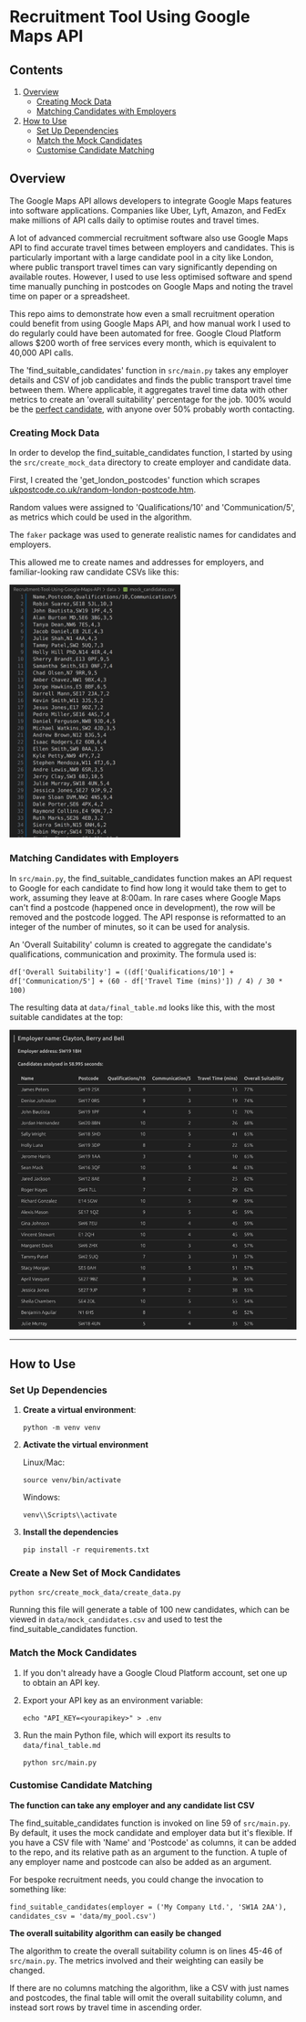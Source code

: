 # Recruitment Tool Using Google Maps API

## Contents
1. [Overview](#overview)
   - [Creating Mock Data](#creating-mock-data)
   - [Matching Candidates with Employers](#matching-candidates-with-employers)
2. [How to Use](#how-to-use)
   - [Set Up Dependencies](#set-up-dependencies)
   - [Match the Mock Candidates](#match-the-mock-candidates)
   - [Customise Candidate Matching](#customise-candidate-matching)


## Overview

The Google Maps API allows developers to integrate Google Maps features into software applications. Companies like Uber, Lyft, Amazon, and FedEx make millions of API calls daily to optimise routes and travel times.

A lot of advanced commercial recruitment software also use Google Maps API to find accurate travel times between employers and candidates. This is particularly important with a large candidate pool in a city like London, where public transport travel times can vary significantly depending on available routes. However, I used to use less optimised software and spend time manually punching in postcodes on Google Maps and noting the travel time on paper or a spreadsheet.

This repo aims to demonstrate how even a small recruitment operation could benefit from using Google Maps API, and how manual work I used to do regularly could have been automated for free. Google Cloud Platform allows $200 worth of free services every month, which is equivalent to 40,000 API calls.

The 'find_suitable_candidates' function in `src/main.py` takes any employer details and CSV of job candidates and finds the public transport travel time between them. Where applicable, it aggregates travel time data with other metrics to create an 'overall suitability' percentage for the job. 100% would be the [perfect candidate](https://www.linkedin.com/in/tom-bracey-256337252/), with anyone over 50% probably worth contacting.

### Creating Mock Data

In order to develop the find_suitable_candidates function, I started by using the `src/create_mock_data` directory to create employer and candidate data.

First, I created the 'get_london_postcodes' function which scrapes [ukpostcode.co.uk/random-london-postcode.htm](https://www.ukpostcode.co.uk/random-london-postcode.htm).

Random values were assigned to 'Qualifications/10' and 'Communication/5', as metrics which could be used in the algorithm.

The `faker` package was used to generate realistic names for candidates and employers.

This allowed me to create names and addresses for employers, and familiar-looking raw candidate CSVs like this:

<img src="data/images/inital_csv.png" width="300">

### Matching Candidates with Employers

In `src/main.py`, the find_suitable_candidates function makes an API request to Google for each candidate to find how long it would take them to get to work, assuming they leave at 8:00am. In rare cases where Google Maps can't find a postcode (happened once in development), the row will be removed and the postcode logged. The API response is reformatted to an integer of the number of minutes, so it can be used for analysis.

An 'Overall Suitability' column is created to aggregate the candidate's qualifications, communication and proximity. The formula used is:
```
df['Overall Suitability'] = ((df['Qualifications/10'] + df['Communication/5'] + (60 - df['Travel Time (mins)']) / 4) / 30 * 100)
```
The resulting data at `data/final_table.md` looks like this, with the most suitable candidates at the top:

<img src="data/images/final_table.png" width="650">

---
## How to Use

### Set Up Dependencies

1. **Create a virtual environment**:
    ```
    python -m venv venv
    ```
2. **Activate the virtual environment**

    Linux/Mac:
    ```
    source venv/bin/activate
    ```

    Windows:
    ```
    venv\\Scripts\\activate
    ```
3. **Install the dependencies**
    ```
    pip install -r requirements.txt
    ```

### Create a New Set of Mock Candidates
```
python src/create_mock_data/create_data.py
```

Running this file will generate a table of 100 new candidates, which can be viewed in `data/mock_candidates.csv` and used to test the find_suitable_candidates function.

### Match the Mock Candidates

1. If you don't already have a Google Cloud Platform account, set one up to obtain an API key.
2. Export your API key as an environment variable:
    ```
    echo "API_KEY=<yourapikey>" > .env
    ```

3. Run the main Python file, which will export its results to `data/final_table.md`
    ```
    python src/main.py
    ```

### Customise Candidate Matching

**The function can take any employer and any candidate list CSV**

The find_suitable_candidates function is invoked on line 59 of `src/main.py`. By default, it uses the mock candidate and employer data but it's flexible. If you have a CSV file with 'Name' and 'Postcode' as columns, it can be added to the repo, and its relative path as an argument to the function. A tuple of any employer name and postcode can also be added as an argument.

For bespoke recruitment needs, you could change the invocation to something like:
```
find_suitable_candidates(employer = ('My Company Ltd.', 'SW1A 2AA'), candidates_csv = 'data/my_pool.csv')
```

**The overall suitability algorithm can easily be changed**

The algorithm to create the overall suitability column is on lines 45-46 of `src/main.py`. The metrics involved and their weighting can easily be changed.

If there are no columns matching the algorithm, like a CSV with just names and postcodes, the final table will omit the overall suitability column, and instead sort rows by travel time in ascending order.
